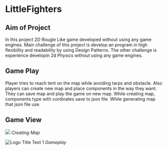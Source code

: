 # LittleFighters

## Aim of Project
In this project 2D Rougle Like game developed without using any game engines. Main challenge of this project is develop an program in high flexibility and readability by using Design Patterns. The other challenge is experience developin 2d Physıcs without using any game engines. 

## Game Play
Player tries to reach tent on the map while avoiding tarps and obstacle. Also players can create new map and place components in the way they want. They can save map and play the game on  new map. While creating map, components type with cordinates save to json file. While generating map that json file use.
  
## Game View

![](MapCreate.gif)
*Creating Map*

![](GamePlay.gif "Logo Title Text 1")
*Gameplay*
  
